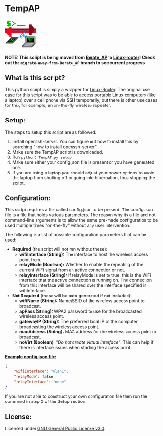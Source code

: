 
# TempAP

![logo](logo.png)

**NOTE: This script is being moved from [Berate_AP](https://github.com/sensepost/berate_ap) to [Linux-router](https://github.com/garywill/linux-router)! Check out the `migrate-away-from-Berate_AP` branch to see current progress.**

## What is this script?

This python script is simply a wrapper for [Linux-Router](https://github.com/garywill/linux-router). The original use case for this script was to be able to access portable Linux computers (like a laptop) over a cell phone via SSH temporarily, but there is other use cases for this, for example, an on-the-fly wireless repeater.

## Setup:

The steps to setup this script are as followed:
1. Install openssh-server. You can figure out how to install this by searching "how to install openssh-server".
2. Make sure the TempAP script is downloaded.
3. Run `python3 TempAP.py setup`.
4. Make sure either your config.json file is present or you have generated one.
5. If you are using a laptop you should adjust your power options to avoid the laptop from shutting off or going into hibernation, thus stopping the script. 

## Configuration:

This script requires a file called config.json to be present. The config.json file is a file that holds various parameters. The reason why its a file and not command-line arguments is to allow the same pre-made configuration to be used multiple times "on-the-fly" without any user intervention.

The following is a list of possible configuration parameters that can be used:

- **Required** (the script will not run without these):
  - **wifiInterface (String):** The interface to host the wireless access point from.
  - **relayMode (Boolean):** Whether to enable the repeating of the current WiFi signal from an active connection or not.
  - **relayInterface (String):** If relayMode is set to true, this is the WiFi interface that the active connection is running on. The connection from this interface will be shared over the interface specified in wifiInterface.
- **Not Required** (these will be auto generated if not included):
  - **wifiName (String):** Name/SSID of the wireless access point to broadcast. 
  - **apPass (String):** WPA2 password to use for the broadcasted wireless access point.
  - **gatewayIP (String):** The preferred local IP of the computer broadcasting the wireless access point.
  - **macAddress (String):** MAC address for the wireless access point to broadcast. 
  - **noVirt (Boolean):** *"Do not create virtual interface"*. This can help if there is interface issues when starting the access point.

**<u>Example config.json file:</u>**

```json
{
    "wifiInterface": "wlan1",
    "relayMode": false,
    "relayInterface": "none"
}
````

If you are not able to construct your own configuration file then run the command in step 3 of the Setup section. 

## License:

Licensed under [GNU General Public License v3.0](https://www.gnu.org/licenses/gpl-3.0.en.html).
